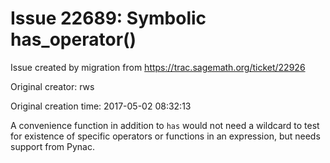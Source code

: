 # Issue 22689: Symbolic has_operator()

Issue created by migration from https://trac.sagemath.org/ticket/22926

Original creator: rws

Original creation time: 2017-05-02 08:32:13

A convenience function in addition to `has` would not need a wildcard to test for existence of specific operators or functions in an expression, but needs support from Pynac.

